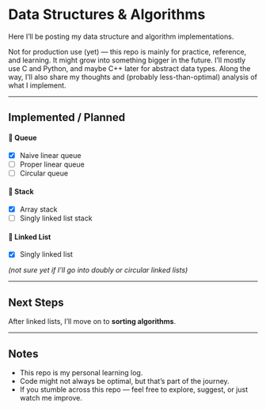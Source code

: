 # Data Structures & Algorithms

Here I’ll be posting my data structure and algorithm implementations.  

Not for production use (yet) — this repo is mainly for practice, reference, and learning.
It might grow into something bigger in the future. I’ll mostly use C and Python, and maybe C++ later for abstract data types. Along the way, I’ll also share my thoughts and (probably less-than-optimal) analysis of what I implement.  

---

## Implemented / Planned

#### 🔹 Queue
- [x] Naive linear queue
- [ ] Proper linear queue
- [ ] Circular queue

#### 🔹 Stack
- [x] Array stack  
- [ ] Singly linked list stack  

#### 🔹 Linked List
- [x] Singly linked list

*(not sure yet if I’ll go into doubly or circular linked lists)*  

---

## Next Steps
After linked lists, I’ll move on to **sorting algorithms**.  

---

## Notes
- This repo is my personal learning log.  
- Code might not always be optimal, but that’s part of the journey.  
- If you stumble across this repo — feel free to explore, suggest, or just watch me improve.
